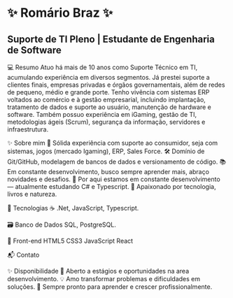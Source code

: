 <h1>✨ Romário Braz ✨</h1>

<h2>Suporte de TI Pleno | Estudante de Engenharia de Software</h2>

💻 Resumo
Atuo há mais de 10 anos como Suporte Técnico em TI, acumulando experiência em diversos segmentos. Já prestei suporte a clientes finais, empresas privadas e órgãos governamentais, além de redes de pequeno, médio e grande porte. Tenho vivência com sistemas ERP voltados ao comércio e à gestão empresarial, incluindo implantação, tratamento de dados e suporte ao usuário, manutenção de hardware e software. Também possuo experiência em iGaming, gestão de TI, metodologias ágeis (Scrum), segurança da informação, servidores e infraestrutura.

✨ Sobre mim
💼 Sólida experiência com suporte ao consumidor, seja com sistemas, jogos (mercado Igaming), ERP, Sales Force.
🛠️ Domínio de Git/GitHub, modelagem de bancos de dados e versionamento de código.
📚 Em constante desenvolvimento, busco sempre aprender mais, abraço novidades e desafios.
🌱 Por aqui estamos em constante desenvolvimento — atualmente estudando C# e Typescript.
🐾 Apaixonado por tecnologia, livros e natureza.

🎨 Tecnologias
☕ .Net, JavaScript, Typescript.

🗃️ Banco de Dados
SQL, PostgreSQL.

🎨 Front-end
HTML5 CSS3 JavaScript React

📬 Contato

✨ Disponibilidade
📌 Aberto a estágios e oportunidades na area desenvolvimento.
💡 Amo transformar problemas e dificuldades em soluções.
🚀 Sempre pronto para aprender e crescer profissionalmente.